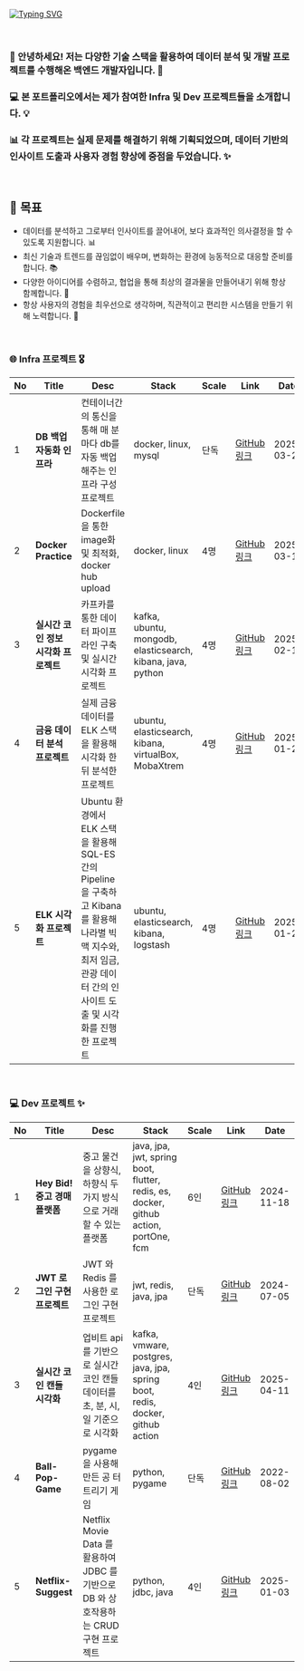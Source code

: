 [![Typing SVG](https://readme-typing-svg.demolab.com?font=Fira+Code&weight=600&size=33&duration=2000&pause=1500&color=BBF7D5&background=0067FF00&multiline=true&width=435&height=100&lines=Hello!+I'm+Hyundoo👋;It's+my+Portfolio!🏆)](https://git.io/typing-svg)

<br>

### 👋 안녕하세요! 저는 다양한 기술 스택을 활용하여 데이터 분석 및 개발 프로젝트를 수행해온 백엔드 개발자입니다. 🚀

### 💻 본 포트폴리오에서는 제가 참여한 Infra 및 Dev 프로젝트들을 소개합니다. 💡

### 📊 각 프로젝트는 실제 문제를 해결하기 위해 기획되었으며, 데이터 기반의 인사이트 도출과 사용자 경험 향상에 중점을 두었습니다. ✨


<br>

## 🎯 목표

- 데이터를 분석하고 그로부터 인사이트를 끌어내어, 보다 효과적인 의사결정을 할 수 있도록 지원합니다. 📊
- 최신 기술과 트렌드를 끊임없이 배우며, 변화하는 환경에 능동적으로 대응할 준비를 합니다. 📚
- 다양한 아이디어를 수렴하고, 협업을 통해 최상의 결과물을 만들어내기 위해 항상 함께합니다. 🤝
- 항상 사용자의 경험을 최우선으로 생각하며, 직관적이고 편리한 시스템을 만들기 위해 노력합니다. 👥

<br>

### 🌐 Infra 프로젝트 🎖️

| No | Title | Desc | Stack | Scale | Link | Date |
|----|---------------|------|-----------|----------|------|------|
| 1 | **DB 백업 자동화 인프라**  | 컨테이너간의 통신을 통해 매 분마다 db를 자동 백업해주는 인프라 구성 프로젝트 | docker, linux, mysql | 단독 | [GitHub 링크](https://github.com/HyunDooBoo/docker-db-infra) | 2025-03-21 |
| 2 | **Docker Practice**  | Dockerfile을 통한 image화 및 최적화, docker hub upload | docker, linux | 4명 | [GitHub 링크](https://github.com/OhKimJeeSuh/spring-boot-docker) | 2025-03-19 |
| 3 | **실시간 코인 정보 시각화 프로젝트**  | 카프카를 통한 데이터 파이프라인 구축 및 실시간 시각화 프로젝트 | kafka, ubuntu, mongodb, elasticsearch, kibana, java, python | 4명 | [GitHub 링크](https://github.com/love-tooth/fisa-tech-senima) | 2025-02-17 |
| 4 | **금융 데이터 분석 프로젝트**  | 실제 금융 데이터를 ELK 스택을 활용해 시각화 한 뒤 분석한 프로젝트 | ubuntu, elasticsearch, kibana, virtualBox, MobaXtrem | 4명 | [GitHub 링크](https://github.com/HyunDooBoo/card-data-analysis) | 2025-01-24 |
| 5 | **ELK 시각화 프로젝트**  | Ubuntu 환경에서 ELK 스택을 활용해 SQL-ES 간의 Pipeline 을 구축하고 Kibana 를 활용해 나라별 빅맥 지수와, 최저 임금, 관광 데이터 간의 인사이트 도출 및 시각화를 진행한 프로젝트 | ubuntu, elasticsearch, kibana, logstash | 4명 | [GitHub 링크](https://github.com/HyunDooBoo/BicMac-index) | 2025-01-21 |





<br>

### 💻 Dev 프로젝트 ✨

| No | Title | Desc | Stack | Scale | Link | Date |
|----|---------------|------|-----------|----------|------|------|
| 1 | **Hey Bid! 중고 경매 플랫폼** | 중고 물건을 상향식, 하향식 두 가지 방식으로 거래할 수 있는 플랫폼 | java, jpa, jwt, spring boot, flutter, redis, es, docker, github action, portOne, fcm | 6인 | [GitHub 링크](https://github.com/HyunDooBoo/As_BE) | 2024-11-18 |
| 2 | **JWT 로그인 구현 프로젝트** | JWT 와 Redis 를 사용한 로그인 구현 프로젝트 | jwt, redis, java, jpa | 단독 | [GitHub 링크](https://github.com/HyunDooBoo/Dongbi_BE) | 2024-07-05 |
| 3 | **실시간 코인 캔들 시각화** | 업비트 api를 기반으로 실시간 코인 캔들 데이터를 초, 분, 시, 일 기준으로 시각화 | kafka, vmware, postgres, java, jpa, spring boot, redis, docker, github action | 4인 | [GitHub 링크](https://github.com/Team-Stofka/docs) | 2025-04-11 |
| 4 | **Ball-Pop-Game** | pygame 을 사용해 만든 공 터트리기 게임 | python, pygame | 단독 | [GitHub 링크](https://github.com/HyunDooBoo/Ball_Pop_Game) | 2022-08-02 |
| 5 | **Netflix-Suggest** | Netflix Movie Data 를 활용하여 JDBC 를 기반으로 DB 와 상호작용하는 CRUD 구현 프로젝트 | python, jdbc, java | 4인 | [GitHub 링크](https://github.com/HyunDooBoo/NS_BE) | 2025-01-03 |


